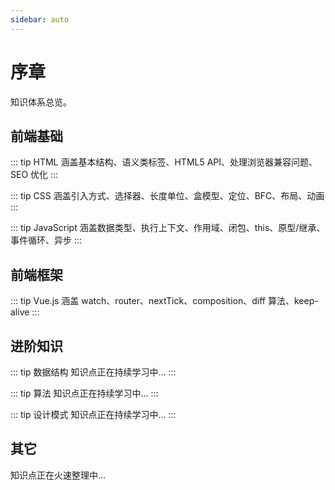 ```yaml
---
sidebar: auto
---
```


# 序章

知识体系总览。

## 前端基础

::: tip HTML
涵盖基本结构、语义类标签、HTML5 API、处理浏览器兼容问题、SEO 优化
:::

::: tip CSS
涵盖引入方式、选择器、长度单位、盒模型、定位、BFC、布局、动画
:::

::: tip JavaScript
涵盖数据类型、执行上下文、作用域、闭包、this、原型/继承、事件循环、异步
:::

## 前端框架

::: tip Vue.js
涵盖 watch、router、nextTick、composition、diff 算法、keep-alive
:::

## 进阶知识

::: tip 数据结构
知识点正在持续学习中…
:::

::: tip 算法
知识点正在持续学习中…
:::

::: tip 设计模式
知识点正在持续学习中…
:::

## 其它

知识点正在火速整理中…
